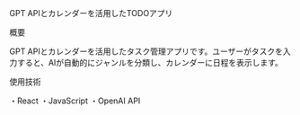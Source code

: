 GPT APIとカレンダーを活用したTODOアプリ

概要

GPT APIとカレンダーを活用したタスク管理アプリです。ユーザーがタスクを入力すると、AIが自動的にジャンルを分類し、カレンダーに日程を表示します。


使用技術

・React
・JavaScript
・OpenAI API